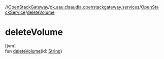 //[OpenStackGateway](../../../index.md)/[dk.aau.claaudia.openstackgateway.services](../index.md)/[OpenStackService](index.md)/[deleteVolume](delete-volume.md)

# deleteVolume

[jvm]\
fun [deleteVolume](delete-volume.md)(id: [String](https://kotlinlang.org/api/latest/jvm/stdlib/kotlin/-string/index.html))
